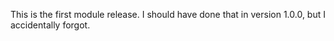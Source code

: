 This is the first module release. I should have done that in version 1.0.0, but I accidentally forgot.